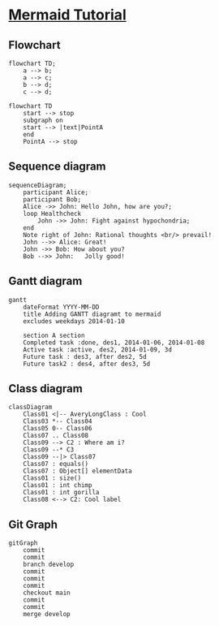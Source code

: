 # [Mermaid Tutorial](https://mermaid-js.github.io/mermaid/#/README?id=diagram-types)

## Flowchart

```mermaid
flowchart TD;
    a --> b;
    a --> c;
    b --> d;
    c --> d;
```

```mermaid
flowchart TD
    start --> stop
    subgraph on
    start --> |text|PointA
    end
    PointA --> stop
```

## Sequence diagram

```mermaid
sequenceDiagram;
    participant Alice;
    participant Bob;
    Alice ->> John: Hello John, how are you?;
    loop Healthcheck
        John ->> John: Fight against hypochondria;
    end
    Note right of John: Rational thoughts <br/> prevail!
    John -->> Alice: Great!
    John ->> Bob: How about you?
    Bob -->> John:   Jolly good!
```

## Gantt diagram

```mermaid
gantt
    dateFormat YYYY-MM-DD
    title Adding GANTT diagramt to mermaid
    excludes weekdays 2014-01-10

    section A section
    Completed task :done, des1, 2014-01-06, 2014-01-08
    Active task :active, des2, 2014-01-09, 3d
    Future task : des3, after des2, 5d
    Future task2 : des4, after des3, 5d
```

## Class diagram

```mermaid
classDiagram
    Class01 <|-- AveryLongClass : Cool
    Class03 *-- Class04
    Class05 0-- Class06
    Class07 .. Class08
    Class09 --> C2 : Where am i?
    Class09 --* C3
    Class09 --|> Class07
    Class07 : equals()
    Class07 : Object[] elementData
    Class01 : size()
    Class01 : int chimp
    Class01 : int gorilla
    Class08 <--> C2: Cool label
```

## Git Graph

```mermaid
gitGraph
    commit
    commit
    branch develop
    commit
    commit
    commit
    checkout main
    commit
    commit
    merge develop
```
